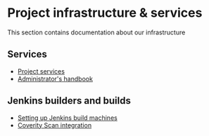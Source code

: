 # Project infrastructure & services

This section contains documentation about our infrastructure

## Services

* [Project services](services.md)
* [Administrator's handbook](admin.md)

## Jenkins builders and builds
* [Setting up Jenkins build machines](builders.md)
* [Coverity Scan integration](coverity.md)
